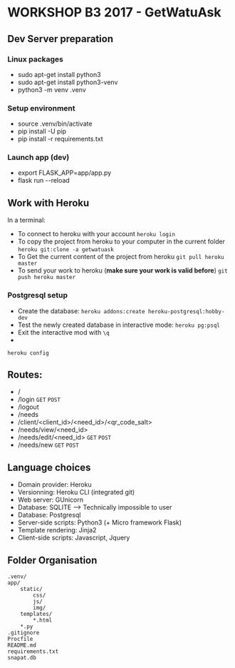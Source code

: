 # WORKSHOP B3 2017 - GetWatuAsk

## Dev Server preparation

### Linux packages
- sudo apt-get install python3
- sudo apt-get install python3-venv
- python3 -m venv .venv

### Setup environment
- source .venv/bin/activate
- pip install -U pip
- pip install -r requirements.txt

### Launch app (dev)
- export FLASK_APP=app/app.py
- flask run --reload

## Work with Heroku
In a terminal:

- To connect to heroku with your account
`heroku login`
- To copy the project from heroku to your computer in the current folder
`heroku git:clone -a getwatuask`
- To Get the current content of the project from heroku
`git pull heroku master`
- To send your work to heroku (**make sure your work is valid before**)
`git push heroku master`

### Postgresql setup

- Create the database:
`heroku addons:create heroku-postgresql:hobby-dev`
- Test the newly created database in interactive mode:
`heroku pg:psql`
- Exit the interactive mod with
`\q`
- 
`heroku config`


## Routes:
- /
- /login `GET` `POST`
- /logout
- /needs
- /client/<client_id>/<need_id>/<qr_code_salt>
- /needs/view/<need_id>
- /needs/edit/<need_id> `GET` `POST`
- /needs/new `GET` `POST`

## Language choices
- Domain provider: Heroku
- Versionning: Heroku CLI (integrated git)
- Web server: GUnicorn
- Database: SQLITE --> Technically impossible to user
- Database: Postgresql
- Server-side scripts: Python3 (+ Micro framework Flask)
- Template rendering: Jinja2
- Client-side scripts: Javascript, Jquery

## Folder Organisation
```
.venv/
app/
    static/
        css/
        js/
        img/
    templates/
        *.html
    *.py
.gitignore
Procfile
README.md
requirements.txt
snapat.db
```
